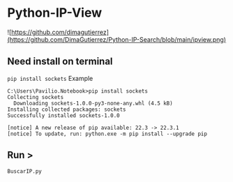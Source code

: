 # Python-IP-View
![https://github.com/dimagutierrez](https://github.com/DimaGutierrez/Python-IP-Search/blob/main/ipview.png)
</br>
## Need install on terminal
`pip install sockets`
Example
```
C:\Users\Pavilio.Notebook>pip install sockets
Collecting sockets
  Downloading sockets-1.0.0-py3-none-any.whl (4.5 kB)
Installing collected packages: sockets
Successfully installed sockets-1.0.0

[notice] A new release of pip available: 22.3 -> 22.3.1
[notice] To update, run: python.exe -m pip install --upgrade pip
```
## Run >
`BuscarIP.py`
